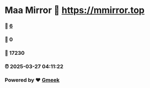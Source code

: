 # Maa Mirror :link: https://mmirror.top 
### :page_facing_up: [6](https://mmirror.top/tag.html) 
### :speech_balloon: 0 
### :hibiscus: 17230 
### :alarm_clock: 2025-03-27 04:11:22 
### Powered by :heart: [Gmeek](https://github.com/Meekdai/Gmeek)
